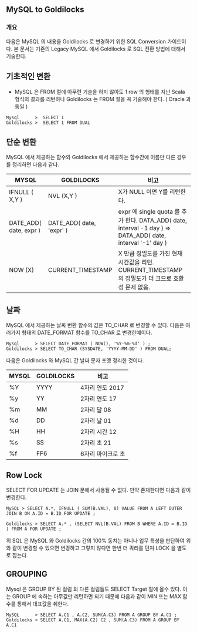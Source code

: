 ## MySQL to Goldilocks 

### 개요 

다음은 MySQL 의 내용을 Goldilocks 로 변경하기 위한 SQL Conversion 가이드이다.  본 문서는 기존의 Legacy MySQL 에서 Goldilocks 로 SQL 전환 방법에 대해서 기술한다. 

## 기초적인 변환 
* MySQL 은 FROM 절에 아무런 기술을 하지 않아도 1 row 의 형태를 지닌 Scala 형식의 결과를 리턴하나  Goldilocks 는 FROM 절을 꼭 기술해야 한다. ( Oracle 과 동일 ) 

```
Mysql      >  SELECT 1  
Goldilocks >  SELECT 1 FROM DUAL 
```


## 단순 변환 

MySQL 에서 제공하는 함수와 Goldilocks 에서 제공하는 함수간에 이름만 다른 경우를 정리하면 다음과 같다. 


| MYSQL                   |  GOLDILOCKS               |   비고                                    | 
|-------------------------|---------------------------|------------------------------------------|
| IFNULL ( X,Y )          |  NVL (X,Y )               | X가 NULL 이면 Y를 리턴한다.                  | 
| DATE_ADD( date, expr )  |  DATE_ADD( date, 'expr' ) | expr 에 single quota 를 추가 한다. DATA_ADD( date, interval -1 day ) => DATA_ADD( date, interval '-1' day ) | 
| NOW (X)                 |  CURRENT_TIMESTAMP        | X 만큼 정밀도를 가진 현재 시간값을 리턴. CURRENT_TIMESTAMP 의 정밀도가 더 크므로 호환성 문제 없음.       |
 

## 날짜 

MySQL 에서 제공하는 날짜 변환 함수의 값은 TO_CHAR 로 변경할 수 있다. 다음은 여러가지 형태의 DATE_FORMAT 함수를 TO_CHAR 로 변경한예이다. 

```
Mysql      > SELECT DATE_FORMAT ( NOW(), '%Y-%m-%d' ) ; 
Goldilocks > SELECT TO_CHAR (SYSDATE, 'YYYY-MM-DD' ) FROM DUAL;  
```

다음은 Goldilocks 와 MySQL 간 날짜 문자 포멧 정리한 것이다. 

| MYSQL                 |  GOLDILOCKS              |   비고                                    | 
|-----------------------|--------------------------|-------------------------------------------|
|  %Y                   |  YYYY                    |  4자리 연도   2017                         | 
|  %y                   |  YY                      |  2자리 연도   17                           |
|  %m                   |  MM                      |  2자리 달     08                           |
|  %d                   |  DD                      |  2자리 날     01                           |
|  %H                   |  HH                      |  2자리 시간   12                           | |  %i                   |  MI                      |  2자리 분     01                           |
|  %s                   |  SS                      |  2자리 초     21                           |
|  %f                   |  FF6                     |  6자리 마이크로 초                          |



## Row Lock 

SELECT FOR UPDATE 는 JOIN 문에서 사용될 수 없다. 만약 존재한다면 다음과 같이 변경한다. 

```
MySQL > SELECT A.*, IFNULL ( SUM(B.VAL), 0) VALUE FROM A LEFT OUTER JOIN B ON A.ID = B.ID FOR UPDATE ;

Goldilocks > SELECT A.* , (SELECT NVL(B.VAL) FROM B WHERE A.ID = B.ID ) FROM A FOR UPDATE ;
```

위 SQL 은 MySQL 와 Goldilocks 간의 100% 동치는 아니나 업무 특성을 판단하여 위와 같이 변경할 수 있으면 변경하고 그렇지 않다면 한번 더 쿼리를 던져 LOCK 을 별도로 잡는다. 


## GROUPING 

Mysql 은 GROUP BY 된 컬럼 외 다른 컬럼들도 SELECT Target 절에 올수 있다. 이는 GROUP 에 속하는 아무값만 리턴하면 되기 때문에 다음과 같이 MIN 또는 MAX 함수를 통해서 대표값을 취한다. 

```
MySQL      > SELECT A.C1 , A.C2, SUM(A.C3) FROM A GROUP BY A.C1 ;
Goldilocks > SELECT A.C1, MAX(A.C2) C2 , SUM(A.C3) FROM A GROUP BY A.C1 
```
